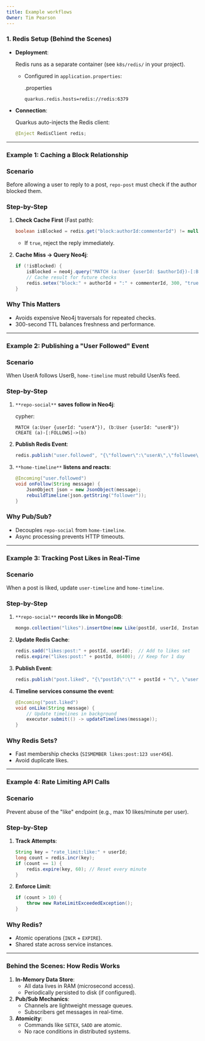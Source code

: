 ```yaml
---
title: Example workflows
Owner: Tim Pearson
---
```

### **1. Redis Setup (Behind the Scenes)**
- **Deployment**:
    
    Redis runs as a separate container (see `k8s/redis/` in your project).
    
    - Configured in `application.properties`:
        
        .properties
        
        ```Plain
        quarkus.redis.hosts=redis://redis:6379
        ```
        
- **Connection**:
    
    Quarkus auto-injects the Redis client:
    
    ```Java
    @Inject RedisClient redis;
    ```
    
---
### **Example 1: Caching a Block Relationship**
### **Scenario**
Before allowing a user to reply to a post, `repo-post` must check if the author blocked them.
### **Step-by-Step**
1. **Check Cache First** (Fast path):
    
    ```Java
    boolean isBlocked = redis.get("block:authorId:commenterId") != null;
    ```
    
    - If `true`, reject the reply immediately.
2. **Cache Miss → Query Neo4j**:
    
    ```Java
    if (!isBlocked) {
        isBlocked = neo4j.query("MATCH (a:User {userId: $authorId})-[:BLOCKS]->(c:User {userId: $commenterId}) RETURN COUNT(*) > 0");
        // Cache result for future checks
        redis.setex("block:" + authorId + ":" + commenterId, 300, "true");
    }
    ```
    
### **Why This Matters**
- Avoids expensive Neo4j traversals for repeated checks.
- 300-second TTL balances freshness and performance.
---
### **Example 2: Publishing a "User Followed" Event**
### **Scenario**
When UserA follows UserB, `home-timeline` must rebuild UserA’s feed.
### **Step-by-Step**
1. `**repo-social**` **saves follow in Neo4j**:
    
    cypher:
    
    ```Plain
    MATCH (a:User {userId: "userA"}), (b:User {userId: "userB"})
    CREATE (a)-[:FOLLOWS]->(b)
    ```
    
2. **Publish Redis Event**:
    
    ```Java
    redis.publish("user.followed", "{\"follower\":\"userA\",\"followee\":\"userB\"}");
    ```
    
3. `**home-timeline**` **listens and reacts**:
    
    ```Java
    @Incoming("user.followed")
    void onFollow(String message) {
        JsonObject json = new JsonObject(message);
        rebuildTimeline(json.getString("follower"));
    }
    ```
    
### **Why Pub/Sub?**
- Decouples `repo-social` from `home-timeline`.
- Async processing prevents HTTP timeouts.
---
### **Example 3: Tracking Post Likes in Real-Time**
### **Scenario**
When a post is liked, update `user-timeline` and `home-timeline`.
### **Step-by-Step**
1. `**repo-social**` **records like in MongoDB**:
    
    ```Java
    mongo.collection("likes").insertOne(new Like(postId, userId, Instant.now()));
    ```
    
2. **Update Redis Cache**:
    
    ```Java
    redis.sadd("likes:post:" + postId, userId);  // Add to likes set
    redis.expire("likes:post:" + postId, 86400); // Keep for 1 day
    ```
    
3. **Publish Event**:
    
    ```Java
    redis.publish("post.liked", "{\"postId\":\"" + postId + "\", \"userId\":\"" + userId + "\"}");
    ```
    
4. **Timeline services consume the event**:
    
    ```Java
    @Incoming("post.liked")
    void onLike(String message) {
        // Update timelines in background
        executor.submit(() -> updateTimelines(message));
    }
    ```
    
### **Why Redis Sets?**
- Fast membership checks (`SISMEMBER likes:post:123 user456`).
- Avoid duplicate likes.
---
### **Example 4: Rate Limiting API Calls**
### **Scenario**
Prevent abuse of the "like" endpoint (e.g., max 10 likes/minute per user).
### **Step-by-Step**
1. **Track Attempts**:
    
    ```Java
    String key = "rate_limit:like:" + userId;
    long count = redis.incr(key);
    if (count == 1) {
        redis.expire(key, 60); // Reset every minute
    }
    ```
    
2. **Enforce Limit**:
    
    ```Java
    if (count > 10) {
        throw new RateLimitExceededException();
    }
    ```
    
### **Why Redis?**
- Atomic operations (`INCR` + `EXPIRE`).
- Shared state across service instances.
---
### **Behind the Scenes: How Redis Works**
1. **In-Memory Data Store**:
    - All data lives in RAM (microsecond access).
    - Periodically persisted to disk (if configured).
2. **Pub/Sub Mechanics**:
    - Channels are lightweight message queues.
    - Subscribers get messages in real-time.
3. **Atomicity**:
    - Commands like `SETEX`, `SADD` are atomic.
    - No race conditions in distributed systems.